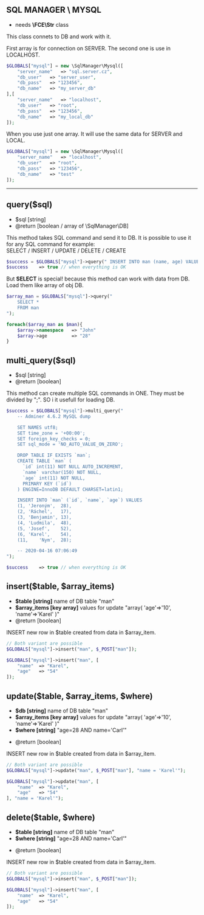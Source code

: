 ## SQL MANAGER \ MYSQL
- needs **\FCE\Str** class

This class connets to DB and work with it.<br>

First array is for connection on SERVER. The second one is use in LOCALHOST.
```php
$GLOBALS["mysql"] = new \SqlManager\Mysql([
	"server_name"	=> "sql.server.cz",
	"db_user"	=> "server_user",
	"db_pass"	=> "123456",
	"db_name"	=> "my_server_db"
],[
	"server_name"	=> "localhost",
	"db_user"	=> "root",
	"db_pass"	=> "123456",
	"db_name"	=> "my_local_db"
]);
```

When you use just one array. It will use the same data for SERVER and LOCAL.
```php
$GLOBALS["mysql"] = new \SqlManager\Mysql([
	"server_name"	=> "localhost",
	"db_user"	=> "root",
	"db_pass"	=> "123456",
	"db_name"	=> "test"
]);
```

<hr>

## query($sql)
- $sql [string]
- @return [boolean / array of \SqlManager\DB]

This method takes SQL command and send it to DB. It is possible to use it for any SQL command for example:<br>
SELECT / INSERT / UPDATE / DELETE / CREATE<br>
```php
$success = $GLOBALS["mysql"]->query(" INSERT INTO man (name, age) VALUES ('John', '28'); ");
$success	=> true // when everything is OK
```
But **SELECT** is special! because this method can work with data from DB. Load them like array of obj DB.
```php
$array_man = $GLOBALS["mysql"]->query("
	SELECT *
	FROM man
");

foreach($array_man as $man){
	$array->namespace	=> "John"
	$array->age 		=> "28"
}

```
## multi_query($sql)
- $sql [string]
- @return [boolean]

This method can create multiple SQL commands in ONE. They must be divided by ";". SO i it usefull for loading DB.
```php
$success = $GLOBALS["mysql"]->multi_query("
	-- Adminer 4.6.2 MySQL dump

	SET NAMES utf8;
	SET time_zone = '+00:00';
	SET foreign_key_checks = 0;
	SET sql_mode = 'NO_AUTO_VALUE_ON_ZERO';

	DROP TABLE IF EXISTS `man`;
	CREATE TABLE `man` (
	  `id` int(11) NOT NULL AUTO_INCREMENT,
	  `name` varchar(150) NOT NULL,
	  `age` int(11) NOT NULL,
	  PRIMARY KEY (`id`)
	) ENGINE=InnoDB DEFAULT CHARSET=latin1;

	INSERT INTO `man` (`id`, `name`, `age`) VALUES
	(1,	'Jeroným',	28),
	(2,	'Ráchel',	17),
	(3,	'Benjamin',	13),
	(4,	'Ludmila',	48),
	(5,	'Josef',	52),
	(6,	'Karel',	54),
	(11,	'Nym',	28);

	-- 2020-04-16 07:06:49
");

$success	=> true // when everything is OK
```


## insert($table, $array_items)
- **$table [string]**				name of DB table "man"
- **$array_items [key array]**		values for update "array( 'age'=>'10', 'name'=>'Karel' )"
- @return [boolean]

INSERT new row in $table created from data in $array_item.

```php
// Both variant are possible
$GLOBALS["mysql"]->insert("man", $_POST["man"]);

$GLOBALS["mysql"]->insert("man", [
	"name"	=> "Karel",
	"age"	=> "54"
]);
```


## update($table, $array_items, $where)
* **$db [string]**					name of DB table "man"
* **$array_items [key array]**		values for update "array( 'age'=>'10', 'name'=>'Karel' )"
* **$where [string]**				"age=28 AND name='Carl'"
- @return [boolean]

INSERT new row in $table created from data in $array_item.

```php
// Both variant are possible
$GLOBALS["mysql"]->update("man", $_POST["man"], "name = 'Karel'");

$GLOBALS["mysql"]->update("man", [
	"name"	=> "Karel",
	"age"	=> "54"
], "name = 'Karel'");
```




## delete($table, $where)
* **$table [string]** 			name of DB table "man"
* **$where [string]**			"age=28 AND name='Carl'"
- @return [boolean]

INSERT new row in $table created from data in $array_item.

```php
// Both variant are possible
$GLOBALS["mysql"]->insert("man", $_POST["man"]);

$GLOBALS["mysql"]->insert("man", [
	"name"	=> "Karel",
	"age"	=> "54"
]);
```
